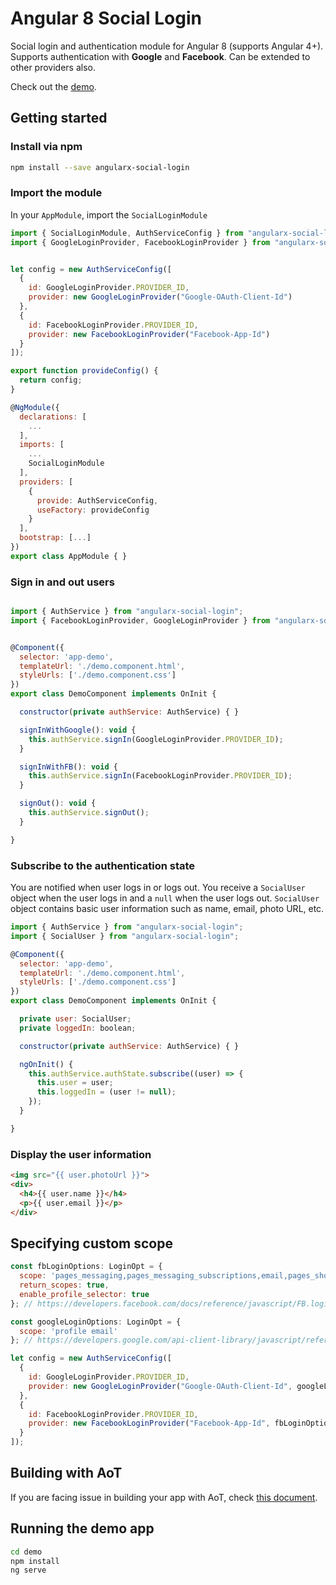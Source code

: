 # Angular 8 Social Login

Social login and authentication module for Angular 8 (supports Angular 4+). Supports authentication with **Google** and **Facebook**. Can be extended to other providers also.

Check out the [demo](https://abacritt.github.io/angularx-social-login/).

## Getting started

### Install via npm 

```sh
npm install --save angularx-social-login
```

### Import the module

In your `AppModule`, import the `SocialLoginModule`

```javascript
import { SocialLoginModule, AuthServiceConfig } from "angularx-social-login";
import { GoogleLoginProvider, FacebookLoginProvider } from "angularx-social-login";


let config = new AuthServiceConfig([
  {
    id: GoogleLoginProvider.PROVIDER_ID,
    provider: new GoogleLoginProvider("Google-OAuth-Client-Id")
  },
  {
    id: FacebookLoginProvider.PROVIDER_ID,
    provider: new FacebookLoginProvider("Facebook-App-Id")
  }
]);

export function provideConfig() {
  return config;
}

@NgModule({
  declarations: [
    ...
  ],
  imports: [
    ...
    SocialLoginModule
  ],
  providers: [
    {
      provide: AuthServiceConfig,
      useFactory: provideConfig
    }
  ],
  bootstrap: [...]
})
export class AppModule { }
```

### Sign in and out users

```javascript

import { AuthService } from "angularx-social-login";
import { FacebookLoginProvider, GoogleLoginProvider } from "angularx-social-login";


@Component({
  selector: 'app-demo',
  templateUrl: './demo.component.html',
  styleUrls: ['./demo.component.css']
})
export class DemoComponent implements OnInit {

  constructor(private authService: AuthService) { }

  signInWithGoogle(): void {
    this.authService.signIn(GoogleLoginProvider.PROVIDER_ID);
  }

  signInWithFB(): void {
    this.authService.signIn(FacebookLoginProvider.PROVIDER_ID);
  } 

  signOut(): void {
    this.authService.signOut();
  }

}
```

### Subscribe to the authentication state

You are notified when user logs in or logs out. You receive a `SocialUser` object when the user logs in and a `null` when the user logs out. `SocialUser` object contains basic user information such as name, email, photo URL, etc.

```javascript
import { AuthService } from "angularx-social-login";
import { SocialUser } from "angularx-social-login";

@Component({
  selector: 'app-demo',
  templateUrl: './demo.component.html',
  styleUrls: ['./demo.component.css']
})
export class DemoComponent implements OnInit {

  private user: SocialUser;
  private loggedIn: boolean;

  constructor(private authService: AuthService) { }

  ngOnInit() {
    this.authService.authState.subscribe((user) => {
      this.user = user;
      this.loggedIn = (user != null);
    });
  }

}
```

### Display the user information

```html
<img src="{{ user.photoUrl }}">
<div>
  <h4>{{ user.name }}</h4>
  <p>{{ user.email }}</p>
</div>
```

## Specifying custom scope

```javascript
const fbLoginOptions: LoginOpt = {
  scope: 'pages_messaging,pages_messaging_subscriptions,email,pages_show_list,manage_pages',
  return_scopes: true,
  enable_profile_selector: true
}; // https://developers.facebook.com/docs/reference/javascript/FB.login/v2.11

const googleLoginOptions: LoginOpt = {
  scope: 'profile email'
}; // https://developers.google.com/api-client-library/javascript/reference/referencedocs#gapiauth2clientconfig

let config = new AuthServiceConfig([
  {
    id: GoogleLoginProvider.PROVIDER_ID,
    provider: new GoogleLoginProvider("Google-OAuth-Client-Id", googleLoginOptions)
  },
  {
    id: FacebookLoginProvider.PROVIDER_ID,
    provider: new FacebookLoginProvider("Facebook-App-Id", fbLoginOptions)
  }
]);
```

## Building with AoT

If you are facing issue in building your app with AoT, check [this document](https://github.com/abacritt/angularx-social-login/blob/master/README-AOT.md).

## Running the demo app

```sh
cd demo
npm install
ng serve
```
